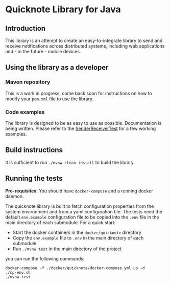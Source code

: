 # Quicknote Library for Java
## Introduction
This library is an attempt to create an easy-to-integrate library
to send and receive notifications across distributed systems, including
web applications and - in the future - mobile devices.

## Using the library as a developer
### Maven repository
This is a work in progress, come back soon for instructions on how to modify
your `pom.xml` file to use the library.

### Code examples
The library is designed to be as easy to use as possible.
Documentation is being written.
Please refer to the 
[SenderReceiverTest](./quicknote-java-amqp/src/test/java/io/adamantic/quicknote/amqp/SenderReceiverTest.java)
for a few working examples.

## Build instructions
It is sufficient to run `./mvnw clean install` to build the library.

## Running the tests

**Pre-requisites**: You should have `docker-compose` and a running docker daemon.

The quicknote library is built to fetch configuration properties
from the system environment and from a yaml configuration file.
The tests need the default `env.example` configuration file to be copied
into the `.env` file in the main directory of each submodule.
For a quick start:
* Start the docker containers in the `docker/quicknote` directory
* Copy the `env.example` file to `.env` in the main directory of each submodule
* Run `./mvnw test` in the main directory of the project

you can run the following commands:
```
docker-compose -f ./docker/quicknote/docker-compose.yml up -d
./cp-env.sh
./mvnw test
```

